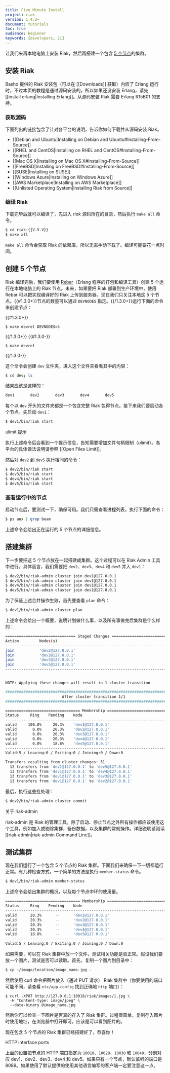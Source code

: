 ```yaml
---
title: Five Minute Install
project: riak
version: 1.4.2+
document: tutorials
toc: true
audience: beginner
keywords: [developers, 2i]
---
```


让我们来再本地电脑上安装 Riak，然后再搭建一个包含 [5 个节点](http://basho.com/why-your-riak-cluster-should-have-at-least-five-nodes/)的集群。

## 安装 Riak

Basho 提供的 Riak 安装包（可以在 [[Downloads]] 获取）内嵌了 Erlang 运行时，不过本页的教程是通过源码安装的，所以如果还没安装 Erlang，请先 [[install erlang|Installing Erlang]]。从源码安装 Riak 需要 Erlang R15B01 的支持。

### 获取源码

下面列出的链接包含了针对各平台的说明，告诉你如何下载并从源码安装 Riak。

  * [[Debian and Ubuntu|Installing on Debian and Ubuntu#Installing-From-Source]]
  * [[RHEL and CentOS|Installing on RHEL and CentOS#Installing-From-Source]]
  * [[Mac OS X|Installing on Mac OS X#Installing-From-Source]]
  * [[FreeBSD|Installing on FreeBSD#Installing-From-Source]]
  * [[SUSE|Installing on SUSE]]
  * [[Windows Azure|Installing on Windows Azure]]
  * [[AWS Marketplace|Installing on AWS Marketplace]]
  * [[Unlisted Operating System|Installing Riak from Source]]

### 编译 Riak

下载完毕后就可以编译了，先进入 *riak* 源码所在的目录，然后执行 `make all` 命令。

```bash
$ cd riak-{{V.V.V}}
$ make all
```

`make all` 命令会获取 Riak 的依赖库，所以无需手动下载了。编译可能要花一点时间。

## 创建 5 个节点

Riak 编译完后，我们要使用 [Rebar](https://github.com/basho/rebar)（Erlang 程序的打包和编译工具）创建 5 个运行在本地电脑上的 Riak 节点。未来，如果要把 Riak 部署到生产环境中，使用 Rebar 可以把实现编译好的 Riak 上传到服务器。现在我们只关注本地这 5 个节点。{{#1.3.0+}}节点的数量可以通过 `DEVNODES` 指定。{{/1.3.0+}}运行下面的命令来创建节点：

{{#1.3.0+}}

```bash
$ make devrel DEVNODES=5
```
{{/1.3.0+}}
{{#1.3.0-}}

```bash
$ make devrel
```
{{/1.3.0-}}

这个命令会创建 `dev` 文件夹，进入这个文件夹看看其中的内容：

```bash
$ cd dev; ls
```

结果应该是这样的：

```bash
dev1       dev2       dev3       dev4       dev5
```

每个以 `dev` 开头的文件夹都是一个包含完整 Riak 包得节点。接下来我们要启动各个节点。先启动 `dev1`：

```bash
$ dev1/bin/riak start
```

<div class="note">
<div class="title">ulimit 提示</div>

执行上述命令后会看到一个提示信息，告知需要增加文件句柄限制（ulimit）。各平台的具体做法说明请参照 [[Open Files Limit]]。

</div>

然后对 `dev2` 到 `dev5` 执行相同的命令：

```bash
$ dev2/bin/riak start
$ dev3/bin/riak start
$ dev4/bin/riak start
$ dev5/bin/riak start
```

### 查看运行中的节点

启动节点后，要测试一下，确保可用。我们只需查看进程列表，执行下面的命令：

```bash
$ ps aux | grep beam
```

上述命令会给出正在运行的 5 个节点的详细信息。

## 搭建集群

下一步要把这 5 个节点放在一起搭建成集群。这个过程可以在 Riak Admin 工具中进行。具体而言，我们需要把 `dev2`、`dev3`、`dev4` 和 `dev5` 并入 `dev1`：

```bash
$ dev2/bin/riak-admin cluster join dev1@127.0.0.1
$ dev3/bin/riak-admin cluster join dev1@127.0.0.1
$ dev4/bin/riak-admin cluster join dev1@127.0.0.1
$ dev5/bin/riak-admin cluster join dev1@127.0.0.1
```

为了保证上述合并操作生效，首先要查看 `plan` 命令：

```bash
$ dev1/bin/riak-admin cluster plan
```

上述命令会给出一个概要，说明计划做什么事，以及所有事做完后集群是什么样的：

```bash
=============================== Staged Changes ================================
Action         Nodes(s)
-------------------------------------------------------------------------------
join           'dev2@127.0.0.1'
join           'dev3@127.0.0.1'
join           'dev4@127.0.0.1'
join           'dev5@127.0.0.1'
-------------------------------------------------------------------------------


NOTE: Applying these changes will result in 1 cluster transition

###############################################################################
                         After cluster transition 1/1
###############################################################################

================================= Membership ==================================
Status     Ring    Pending    Node
-------------------------------------------------------------------------------
valid     100.0%     20.3%    'dev1@127.0.0.1'
valid       0.0%     20.3%    'dev2@127.0.0.1'
valid       0.0%     20.3%    'dev3@127.0.0.1'
valid       0.0%     20.3%    'dev4@127.0.0.1'
valid       0.0%     18.8%    'dev5@127.0.0.1'
-------------------------------------------------------------------------------
Valid:5 / Leaving:0 / Exiting:0 / Joining:0 / Down:0

Transfers resulting from cluster changes: 51
  12 transfers from 'dev1@127.0.0.1' to 'dev5@127.0.0.1'
  13 transfers from 'dev1@127.0.0.1' to 'dev4@127.0.0.1'
  13 transfers from 'dev1@127.0.0.1' to 'dev3@127.0.0.1'
  13 transfers from 'dev1@127.0.0.1' to 'dev2@127.0.0.1'
```

最后，执行这些批处理：

```bash
$ dev2/bin/riak-admin cluster commit
```

<div class="info">
<div class="title">关于 riak-admin</div>

riak-admin 是 Riak 的管理工具。除了启动、停止节点之外所有操作都应该使用这个工具，例如加入或剔除集群，备份数据，以及集群的常规操作。详细说明请阅读 [[riak-admin|riak-admin Command Line]]。

</div>

## 测试集群

现在我们运行了一个包含 5 个节点的 Riak 集群。下面我们来确保一下一切都运行正常。有几种检查方式，一个简单的方法是执行 `member-status` 命令。

```bash
$ dev1/bin/riak-admin member-status
```

上述命令会给出集群的概况，以及每个节点中环的使用量。

```bash
================================= Membership ==================================
Status     Ring    Pending    Node
-------------------------------------------------------------------------------
valid      20.3%      --      'dev1@127.0.0.1'
valid      20.3%      --      'dev2@127.0.0.1'
valid      20.3%      --      'dev3@127.0.0.1'
valid      20.3%      --      'dev4@127.0.0.1'
valid      18.8%      --      'dev5@127.0.0.1'
-------------------------------------------------------------------------------
Valid:5 / Leaving:0 / Exiting:0 / Joining:0 / Down:0
```

如果需要，可以在 Riak 集群中放一个文件，测试相关功能是否正常。假设我们要放一个图片，测试是否可以读取。首先，复制一个图片到目录中：

```bash
$ cp ~/image/location/image_name.jpg .
```

然后使用 curl 命令把图片放入（通过 PUT 请求） Riak 集群中（你要使用的端口可能不同，请查看 `etc/app.config` 找到正确地 `http` 端口）：

```
$ curl -XPUT http://127.0.0.1:10018/riak/images/1.jpg \
  -H "Content-type: image/jpeg" \
  --data-binary @image_name.jpg
```

然后你可以检查一下图片是否真的存入了 Riak 集群。过程很简单，复制存入图片时使用地址，在浏览器中打开即可。应该是可以看到图片的。

现在包含 5 个节点的 Riak 集群已经搭建好了。恭喜你！

<div class="note">
<div class="title">HTTP interface ports</div>

上面的设置把节点的 HTTP 端口指定为 `10018`、`10028`、`10038` 和 `10048`，分别对应 dev1、dev2、dev3、dev4 和 dev5。如果只有一个节点，默认监听的端口是 8089。如果使用了默认提供的使用其他语言编写的客户端一定要注意这一点。

</div>
